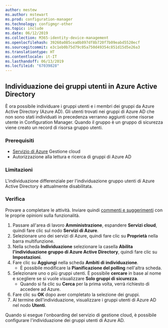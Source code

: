 ```yaml
---
author: mestew
ms.author: mstewart
ms.prod: configuration-manager
ms.technology: configmgr-other
ms.topic: include
ms.date: 06/12/2019
ms.collection: M365-identity-device-management
ms.openlocfilehash: 39260a085cea0b897df8b720f7b09eabd5520ecf
ms.sourcegitcommit: e3c1eb0b75d79c05a750d49354c851d15d5e26a3
ms.translationtype: HT
ms.contentlocale: it-IT
ms.lasthandoff: 06/13/2019
ms.locfileid: "67039828"
---
```

## <a name="bkmk_aad-disco"></a> Individuazione dei gruppi utenti in Azure Active Directory

<!--3611956-->
È ora possibile individuare i gruppi utenti e i membri dei gruppi da Azure Active Directory (Azure AD). Gli utenti trovati nei gruppi di Azure AD che non sono stati individuati in precedenza verranno aggiunti come risorse utente in Configuration Manager. Quando il gruppo è un gruppo di sicurezza viene creato un record di risorsa gruppo utenti.

### <a name="prerequisites"></a>Prerequisiti

- [Servizio di Azure](/sccm/core/servers/deploy/configure/azure-services-wizard) Gestione cloud
- Autorizzazione alla lettura e ricerca di gruppi di Azure AD

### <a name="limitations"></a>Limitazioni

L'individuazione differenziale per l'individuazione gruppo utenti di Azure Active Directory è attualmente disabilitata.

### <a name="try-it-out"></a>Verifica

Provare a completare le attività. Inviare quindi [commenti e suggerimenti](/sccm/core/understand/find-help#product-feedback) con le proprie opinioni sulla funzionalità.

1. Passare all'area di lavoro **Amministrazione**, espandere **Servizi cloud**, quindi fare clic sul nodo **Servizi di Azure**.
1. Selezionare uno dei servizi di Azure, quindi fare clic su **Proprietà** nella barra multifunzione.
1. Nella scheda **Individuazione** selezionare la casella **Abilita l'individuazione gruppo di Azure Active Directory**, quindi fare clic su **Impostazioni**.
1. Fare clic su **Aggiungi** nella scheda **Ambiti di individuazione**.
    - È possibile modificare la **Pianificazione del polling** nell'altra scheda.
1. Selezionare uno o più gruppi utenti. È possibile **cercare** in base al nome e scegliere se si vuole visualizzare **Solo gruppi di sicurezza**.
    - Quando si fa clic su **Cerca** per la prima volta, verrà richiesto di accedere ad Azure.
1. Fare clic su **OK** dopo aver completato la selezione dei gruppi.
1. Al termine dell'individuazione, visualizzare i gruppi utenti di Azure AD nel nodo **Utenti**.

Quando si esegue l'onboarding del servizio di gestione cloud, è possibile configurare l'individuazione dei gruppi utenti di Azure AD.
